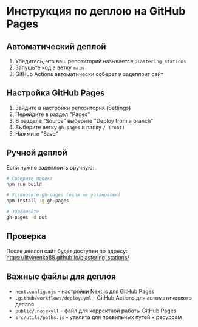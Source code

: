# Инструкция по деплою на GitHub Pages

## Автоматический деплой

1. Убедитесь, что ваш репозиторий называется `plastering_stations`
2. Запушьте код в ветку `main`
3. GitHub Actions автоматически соберет и задеплоит сайт

## Настройка GitHub Pages

1. Зайдите в настройки репозитория (Settings)
2. Перейдите в раздел "Pages" 
3. В разделе "Source" выберите "Deploy from a branch"
4. Выберите ветку `gh-pages` и папку `/ (root)`
5. Нажмите "Save"

## Ручной деплой

Если нужно задеплоить вручную:

```bash
# Соберите проект
npm run build

# Установите gh-pages (если не установлен)
npm install -g gh-pages

# Задеплойте
gh-pages -d out
```

## Проверка

После деплоя сайт будет доступен по адресу:
https://litvinenko88.github.io/plastering_stations/

## Важные файлы для деплоя

- `next.config.mjs` - настройки Next.js для GitHub Pages
- `.github/workflows/deploy.yml` - GitHub Actions для автоматического деплоя
- `public/.nojekyll` - файл для корректной работы GitHub Pages
- `src/utils/paths.js` - утилита для правильных путей к ресурсам